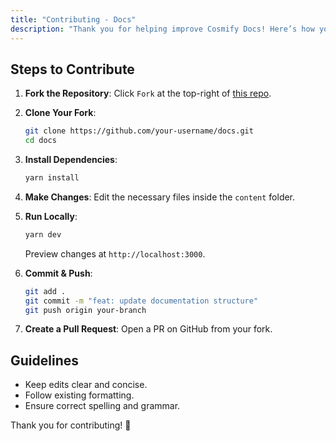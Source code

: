 ```yaml
---
title: "Contributing - Docs"
description: "Thank you for helping improve Cosmify Docs! Here’s how you can contribute:"
---
```


## Steps to Contribute

1. **Fork the Repository**: Click `Fork` at the top-right of [this repo](https://github.com/cosmify-dev/docs).

2. **Clone Your Fork**:

   ```bash
   git clone https://github.com/your-username/docs.git
   cd docs
   ```

3. **Install Dependencies**:

   ```bash
   yarn install
   ```

4. **Make Changes**: Edit the necessary files inside the `content` folder.

5. **Run Locally**:

   ```bash
   yarn dev
   ```
   Preview changes at `http://localhost:3000`.

6. **Commit & Push**:
   ```bash
   git add .
   git commit -m "feat: update documentation structure"
   git push origin your-branch
   ```
   
7. **Create a Pull Request**: Open a PR on GitHub from your fork.

## Guidelines
- Keep edits clear and concise.
- Follow existing formatting.
- Ensure correct spelling and grammar.

Thank you for contributing! 🚀
